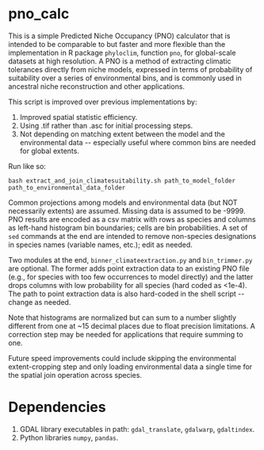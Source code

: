 # pno_calc
This is a simple Predicted Niche Occupancy (PNO) calculator that is intended to be comparable to but faster and more flexible than the implementation in R package `phyloclim`, function `pno`, for global-scale datasets at high resolution. A PNO is a method of extracting climatic tolerances directly from niche models, expressed in terms of probability of suitability over a series of environmental bins, and is commonly used in ancestral niche reconstruction and other applications.

This script is improved over previous implementations by:
1. Improved spatial statistic efficiency.
2. Using .tif rather than .asc for initial processing steps.
3. Not depending on matching extent between the model and the environmental data -- especially useful where common bins are needed for global extents.


Run like so:
```
bash extract_and_join_climatesuitability.sh path_to_model_folder path_to_environmental_data_folder
```

Common projections among models and environmental data (but NOT necessarily extents) are assumed. Missing data is assumed to be -9999. PNO results are encoded as a csv matrix with rows as species and columns as left-hand histogram bin boundaries; cells are bin probabilities. A set of `sed` commands at the end are intended to remove non-species designations in species names (variable names, etc.); edit as needed.

Two modules at the end, `binner_climateextraction.py` and `bin_trimmer.py` are optional. The former adds point extraction data to an existing PNO file (e.g., for species with too few occurrences to model directly) and the latter drops columns with low probability for all species (hard coded as <1e-4). The path to point extraction data is also hard-coded in the shell script -- change as needed.

Note that histograms are normalized but can sum to a number slightly different from one at ~15 decimal places due to float precision limitations. A correction step may be needed for applications that require summing to one.

Future speed improvements could include skipping the environmental extent-cropping step and only loading environmental data a single time for the spatial join operation across species.

# Dependencies
1. GDAL library executables in path: `gdal_translate`, `gdalwarp`, `gdaltindex`.
2. Python libraries `numpy`, `pandas`.
